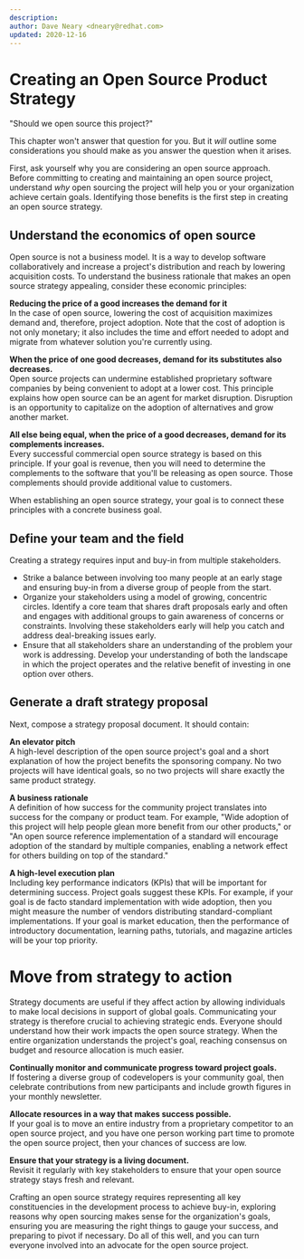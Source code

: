 ```yaml
---
description:
author: Dave Neary <dneary@redhat.com>
updated: 2020-12-16
---
```


# Creating an Open Source Product Strategy

"Should we open source this project?"

This chapter won't answer that question for you.
But it *will* outline some considerations you should make as you answer the question when it arises.

First, ask yourself why you are considering an open source approach.
Before committing to creating and maintaining an open source project, understand *why* open sourcing the project will help you or your organization achieve certain goals.
Identifying those benefits is the first step in creating an open source strategy.

## Understand the economics of open source
Open source is not a business model. It is a way to develop software collaboratively and increase a project's distribution and reach by lowering acquisition costs. To understand the business rationale that makes an open source strategy appealing, consider these economic principles:

**Reducing the price of a good increases the demand for it**  
In the case of open source, lowering the cost of acquisition maximizes demand and, therefore, project adoption. Note that the cost of adoption is not only monetary; it also includes the time and effort needed to adopt and migrate from whatever solution you're currently using.

**When the price of one good decreases, demand for its substitutes also decreases.**  
Open source projects can undermine established proprietary software companies by being convenient to adopt at a lower cost. This principle explains how open source can be an agent for market disruption. Disruption is an opportunity to capitalize on the adoption of alternatives and grow another market.

**All else being equal, when the price of a good decreases, demand for its complements increases.**  
Every successful commercial open source strategy is based on this principle. If your goal is revenue, then you will need to determine the complements to the software that you'll be releasing as open source. Those complements should provide additional value to customers.

When establishing an open source strategy, your goal is to connect these principles with a concrete business goal.

## Define your team and the field
Creating a strategy requires input and buy-in from multiple stakeholders.

* Strike a balance between involving too many people at an early stage and ensuring buy-in from a diverse group of people from the start.
* Organize your stakeholders using a model of growing, concentric circles. Identify a core team that shares draft proposals early and often and engages with additional groups to gain awareness of concerns or constraints. Involving these stakeholders early will help you catch and address deal-breaking issues early.
* Ensure that all stakeholders share an understanding of the problem your work is addressing. Develop your understanding of both the landscape in which the project operates and the relative benefit of investing in one option over others.

## Generate a draft strategy proposal
Next, compose a strategy proposal document. It should contain:

**An elevator pitch**  
A high-level description of the open source project's goal and a short explanation of how the project benefits the sponsoring company. No two projects will have identical goals, so no two projects will share exactly the same product strategy.

**A business rationale**  
A definition of how success for the community project translates into success for the company or product team. For example, "Wide adoption of this project will help people glean more benefit from our other products," or "An open source reference implementation of a standard will encourage adoption of the standard by multiple companies, enabling a network effect for others building on top of the standard."

**A high-level execution plan**  
Including key performance indicators (KPIs) that will be important for determining success. Project goals suggest these KPIs. For example, if your goal is de facto standard implementation with wide adoption, then you might measure the number of vendors distributing standard-compliant implementations. If your goal is market education, then the performance of introductory documentation, learning paths, tutorials, and magazine articles will be your top priority.

# Move from strategy to action
Strategy documents are useful if they affect action by allowing individuals to make local decisions in support of global goals. Communicating your strategy is therefore crucial to achieving strategic ends. Everyone should understand how their work impacts the open source strategy. When the entire organization understands the project's goal, reaching consensus on budget and resource allocation is much easier.

**Continually monitor and communicate progress toward project goals.**  
If fostering a diverse group of codevelopers is your community goal, then celebrate contributions from new participants and include growth figures in your monthly newsletter.

**Allocate resources in a way that makes success possible.**  
If your goal is to move an entire industry from a proprietary competitor to an open source project, and you have one person working part time to promote the open source project, then your chances of success are low.

**Ensure that your strategy is a living document.**  
Revisit it regularly with key stakeholders to ensure that your open source strategy stays fresh and relevant.

Crafting an open source strategy requires representing all key constituencies in the development process to achieve buy-in, exploring reasons why open sourcing makes sense for the organization's goals, ensuring you are measuring the right things to gauge your success, and preparing to pivot if necessary. Do all of this well, and you can turn everyone involved into an advocate for the open source project.
